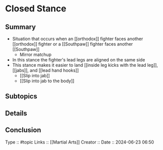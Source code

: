 # Closed Stance

## Summary

- Situation that occurs when an [[orthodox]] fighter faces another [[orthodox]] fighter or a [[Southpaw]] fighter faces another [[Southpaw]]
	- Mirror matchup
- In this stance the fighter's lead legs are aligned on the same side
- This stance makes it easier to land [[inside leg kicks with the lead leg]], [[jabs]], and [[lead hand hooks]]
	- [[Slip into jab]]
	- [[Slip into jab to the body]]

## Subtopics

## Details

## Conclusion


Type :: #topic
Links :: [[Martial Arts]] 
Creator ::
Date ::  2024-06-23 06:50